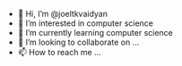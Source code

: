 - 👋 Hi, I’m @joeltkvaidyan
- 👀 I’m interested in computer science 
- 🌱 I’m currently learning computer science
- 💞️ I’m looking to collaborate on ...
- 📫 How to reach me ...

<!---
joeltkvaidyan/joeltkvaidyan is a ✨ special ✨ repository because its `README.md` (this file) appears on your GitHub profile.
You can click the Preview link to take a look at your changes.
--->
